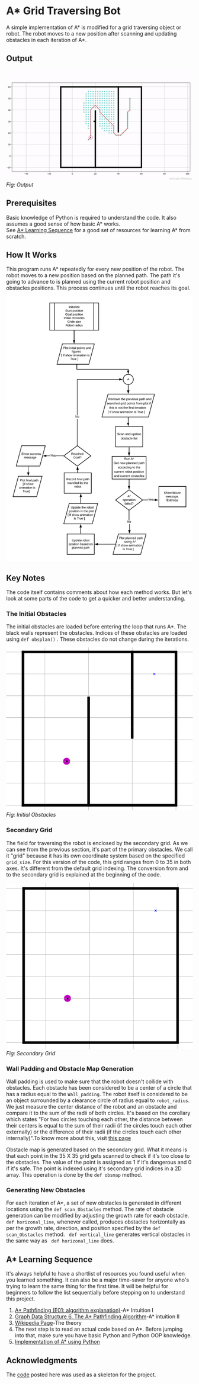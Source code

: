 # A* Grid Traversing Bot

A simple implementation of A* is modified for a grid traversing object or robot. The robot moves to a new position after scanning and
updating obstacles in each iteration of A*.

## Output

![](output.gif)  
*Fig: Output*
  
## Prerequisites

Basic knowledge of Python is required to understand the code. It also assumes a good sense of how basic A* works.  
See [A* Learning Sequence](#a-learning-sequence) for a good set of resources for learning A* from scratch.

## How It Works

This program runs A* repeatedly for every new position of the robot. The robot moves to a new position based on the planned path. The path it's going to advance to is planned using the current robot position and obstacles positions. This process continues until the robot reaches its goal.

![](Flow_chart.png)

## Key Notes

The code itself contains comments about how each method works. But let's look at some parts of the code to get a quicker and better
understanding.

### The Initial Obstacles

The initial obstacles are loaded before entering the loop that runs A*. The black walls represent the obstacles. Indices of these obstacles are loaded using ``` def obsplan() ``` . These obstacles do not change during the iterations.

![](initial_obstacles.PNG)  
*Fig: Initial Obstacles*
  
### Secondary Grid

The field for traversing the robot is enclosed by the secondary grid. As we can see from the previous section, it's part of the primary obstacles. We call it "grid" because it has its own coordinate system based on the specified ``` grid_size```. For this version of the code, this grid ranges from 0 to 35 in both axes. It's different from the default grid indexing. The conversion from and to the secondary grid is explained at the beginning of the code.

![Secondary Grid](secondary_grid_boundary.PNG)  
*Fig: Secondary Grid*  


### Wall Padding and Obstacle Map Generation
 
Wall padding is used to make sure that the robot doesn't collide with obstacles. Each obstacle has been considered to be a center of a circle that has a radius equal to the ```Wall_padding```. The robot itself is considered to be an object surrounded by a clearance circle of radius equal to ```robot_radius```. We just measure the center distance of the robot and an obstacle and compare it to the sum of the radii of both circles. It's based on the corollary which states "For two circles touching each other, the distance between their centers is equal to the sum of their radii (if the circles touch each other externally) or the difference of their radii (if the circles touch each other internally)".To know more about this, visit [this page](https://www.cuemath.com/circles-tangents/circles-touching-each-other/)
  
  Obstacle map is generated based on the secondary grid. What it means is that each point in the 35 X 35 grid gets scanned to check if it's too close to the obstacles. The value of the point is assigned as 1 if it's dangerous and 0 if it's safe. The point is indexed using it's secondary grid indices in a 2D array. This operation is done by the ```def obsmap``` method.  
  
### Generating New Obstacles
 
For each iteration of A*, a set of new obstacles is generated in different locations using the ```def scan_Obstacles``` method. The rate of obstacle generation can be modified by adjusting the growth rate for each obstacle.
``` def horizonal_line```, whenever called, produces obstacles horizontally as per the growth rate, direction, and position specified by the ```def scan_Obstacles``` method.
``` def vertical_line``` generates vertical obstacles in the same way as ``` def horizonal_line``` does.

## A* Learning Sequence

It's always helpful to have a shortlist of resources you found useful when you learned something. It can also be a major time-saver for anyone who's trying to learn the same thing for the first time. It will be helpful for beginners to follow the list sequentially before stepping on to understand this project.

1. [A* Pathfinding (E01: algorithm explanation)](https://youtu.be/-L-WgKMFuhE)-A* Intuition I  
2. [Graph Data Structure 6. The A* Pathfinding Algorithm](https://youtu.be/eSOJ3ARN5FM)-A* intuition II  
3. [Wikipedia Page](https://en.wikipedia.org/wiki/A*_search_algorithm)-The theory  
4. The next step is to read an actual code based on A*. Before jumping into that, make sure you have basic Python and Python OOP   knowledge.
5. [Implementation of A* using Python](https://github.com/AtsushiSakai/PythonRobotics/tree/master/PathPlanning/AStar)


## Acknowledgments

The [code](https://github.com/AtsushiSakai/PythonRobotics/tree/master/PathPlanning/AStar) posted here was used as a skeleton for the project.
